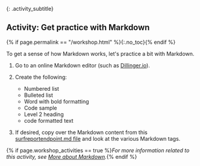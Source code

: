 {: .activity_subtitle}
## <i class="fa fa-user-circle"></i> Activity: Get practice with Markdown
{% if page.permalink == "/workshop.html" %}{:.no_toc}{% endif %}

To get a sense of how Markdown works, let's practice a bit with Markdown.

1.  Go to an online Markdown editor (such as [Dillinger.io](https://dillinger.io/)).
2.  Create the following:

    * Numbered list
    * Bulleted list
    * Word with bold formatting
    * Code sample
    * Level 2 heading
    * code formatted text

3.  If desired, copy over the Markdown content from this [surfreportendpoint.md file](https://idratherbewriting.com/learnapidoc/assets/files/surfreportendpointdoc.md) and look at the various Markdown tags.

{% if page.workshop_activities == true %}*For more information related to this activity, see [More about Markdown]({{site.rooturl}}pubapis_markdown.html).*{% endif %}
